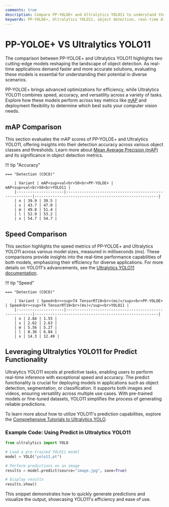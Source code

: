 ```yaml
---
comments: true
description: Compare PP-YOLOE+ and Ultralytics YOLO11 to understand their performance in object detection, real-time AI applications, and edge AI deployments. Discover which model excels in speed, accuracy, and efficiency for diverse computer vision tasks.
keywords: PP-YOLOE+, Ultralytics YOLO11, object detection, real-time AI, edge AI, computer vision, model comparison, accuracy, efficiency
---
```


# PP-YOLOE+ VS Ultralytics YOLO11

The comparison between PP-YOLOE+ and Ultralytics YOLO11 highlights two cutting-edge models reshaping the landscape of object detection. As real-time applications demand faster and more accurate solutions, evaluating these models is essential for understanding their potential in diverse scenarios.

PP-YOLOE+ brings advanced optimizations for efficiency, while Ultralytics YOLO11 combines speed, accuracy, and versatility across a variety of tasks. Explore how these models perform across key metrics like [mAP](https://www.ultralytics.com/blog/measuring-ai-performance-to-weigh-the-impact-of-your-innovations) and deployment flexibility to determine which best suits your computer vision needs.

## mAP Comparison

This section evaluates the mAP scores of PP-YOLOE+ and Ultralytics YOLO11, offering insights into their detection accuracy across various object classes and thresholds. Learn more about [Mean Average Precision (mAP)](https://www.ultralytics.com/glossary/mean-average-precision-map) and its significance in object detection metrics.

!!! tip "Accuracy"

    === "Detection (COCO)"

    	| Variant | mAP<sup>val<br>50<br>PP-YOLOE+ | mAP<sup>val<br>50<br>YOLO11 |
    	|---------------------|-------------------------------------------------------|-------------------------------------------------------|
    	| n | 39.9 | 39.5 |
    	| s | 43.7 | 47.0 |
    	| m | 49.8 | 51.4 |
    	| l | 52.9 | 53.2 |
    	| x | 54.7 | 54.7 |

## Speed Comparison

This section highlights the speed metrics of PP-YOLOE+ and Ultralytics YOLO11 across various model sizes, measured in milliseconds (ms). These comparisons provide insights into the real-time performance capabilities of both models, emphasizing their efficiency for diverse applications. For more details on YOLO11's advancements, see the [Ultralytics YOLO11 documentation](https://docs.ultralytics.com/models/yolo11/).

!!! tip "Speed"

    === "Detection (COCO)"

    	| Variant | Speed<br><sup>T4 TensorRT10<br>(ms)</sup><br>PP-YOLOE+ | Speed<br><sup>T4 TensorRT10<br>(ms)</sup><br>YOLO11 |
    	|---------------------|-------------------------------------------------------|-------------------------------------------------------|
    	| n | 2.84 | 1.55 |
    	| s | 2.62 | 2.63 |
    	| m | 5.56 | 5.27 |
    	| l | 8.36 | 6.84 |
    	| x | 14.3 | 12.49 |

## Leveraging Ultralytics YOLO11 for Predict Functionality

Ultralytics YOLO11 excels at predictive tasks, enabling users to perform real-time inference with exceptional speed and accuracy. The predict functionality is crucial for deploying models in applications such as object detection, segmentation, or classification. It supports both images and videos, ensuring versatility across multiple use cases. With pre-trained models or fine-tuned datasets, YOLO11 simplifies the process of generating reliable predictions.

To learn more about how to utilize YOLO11's prediction capabilities, explore the [Comprehensive Tutorials to Ultralytics YOLO](https://docs.ultralytics.com/guides/).

### Example Code: Using Predict in Ultralytics YOLO11

```python
from ultralytics import YOLO

# Load a pre-trained YOLO11 model
model = YOLO("yolo11.pt")

# Perform predictions on an image
results = model.predict(source="image.jpg", save=True)

# Display results
results.show()
```

This snippet demonstrates how to quickly generate predictions and visualize the output, showcasing YOLO11's efficiency and ease of use.
